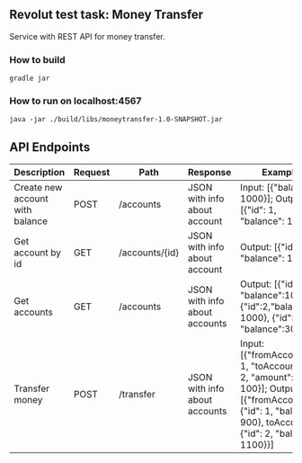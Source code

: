 ## Revolut test task: Money Transfer

Service with REST API for money transfer.

### How to build
    gradle jar
    
### How to run on localhost:4567
    java -jar ./build/libs/moneytransfer-1.0-SNAPSHOT.jar
    
## API Endpoints

| Description | Request | Path | Response | Example |
| ------ | ------ | ------ | ------ | ------ |
| Create new account with balance | POST | /accounts | JSON with info about account | Input: [{"balance": 1000}]; Output: [{"id": 1, "balance": 100}] |
| Get account by id | GET | /accounts/{id} | JSON with info about account | Output: [{"id": 1, "balance": 1000}] |
| Get accounts | GET | /accounts | JSON with info about accounts | Output: [{"id": 1, "balance":1000}, {"id":2,"balance": 1000}, {"id":3, "balance":3000}]
| Transfer money | POST | /transfer | JSON with info about accounts | Input: [{"fromAccountId": 1, "toAccountId": 2, "amount": 100}]; Output: [{"fromAccount": {"id": 1, "balance": 900}, toAccount: {"id": 2, "balance": 1100}}]|
